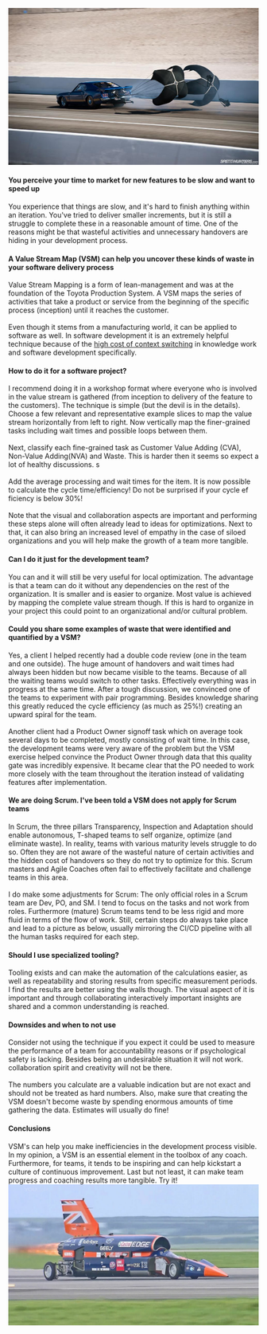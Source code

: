 ![](../parachute.jpg)
#### You perceive your time to market for new features to be slow and want to speed up
You experience that things are slow, and it's hard to finish anything within an iteration. 
You've tried to deliver smaller increments, but it is still a struggle to complete these in a reasonable amount of time. 
One of the reasons might be that wasteful activities and unnecessary handovers are hiding in your development process. 
#### A Value Stream Map (VSM) can help you uncover these kinds of waste in your software delivery process
Value Stream Mapping is a form of lean-management and was at the foundation of the Toyota Production System.
A VSM maps the series of activities that take a product or service from the beginning of the specific process (inception) until it reaches the customer. 
<br/><br/>
Even though it stems from a manufacturing world, it can be applied to software as well.
In software development it is an extremely helpful technique because of the [high cost of context switching](https://xebia.com/blog/epic-focus-measure-your-way-to-a-better-time-to-market/) in knowledge work and software development specifically.
 
#### How to do it for a software project?
I recommend doing it in a workshop format where everyone who is involved in the value stream is gathered (from inception to delivery of the feature to the customers).
The technique is simple (but the devil is in the details).
Choose a few relevant and representative example slices to map the value stream horizontally from left to right. 
Now vertically map the finer-grained tasks including wait times and possible loops between them.
<br/><br/>
Next, classify each fine-grained task as Customer Value Adding (CVA), Non-Value Adding(NVA) and Waste.
 This is harder then it seems so expect a lot of healthy discussions. s 
<br/><br/>
Add the average processing and wait times for the item.
It is now possible to calculate the cycle time/efficiency!
Do not be surprised if your cycle ef ficiency is below 30%! 
<br/><br/>
Note that the visual and collaboration aspects are important and performing these steps alone will often already lead to ideas for optimizations.
Next to that, it can also bring an increased level of empathy in the case of siloed organizations and you will help make the growth of a team more tangible. 
#### Can I do it just for the development team?
You can and it will still be very useful for local optimization.
The advantage is that a team can do it without any dependencies on the rest of the organization.
It is smaller and is easier to organize.
Most value is achieved by mapping the complete value stream though. If this is hard to organize in your project this could point to an 
organizational and/or cultural problem.
#### Could you share some examples of waste that were identified and quantified by a VSM?
Yes, a client I helped recently had a double code review (one in the team and one outside). The huge amount of handovers 
and wait times had always been hidden but now became visible to the teams. Because of all the waiting teams would switch to other tasks.
Effectively everything was in progress at the same time. After a tough discussion, we convinced one of the teams to experiment 
with pair programming. Besides knowledge sharing this greatly reduced the cycle efficiency (as much as 25%!) creating an upward spiral for
the team. 
<br/><br/>
Another client had a Product Owner signoff task which on average took several days to be completed, mostly consisting of
wait time. In this case, the development teams were very aware of the problem but the VSM exercise helped convince the 
Product Owner through data that this quality gate was incredibly expensive. It became clear that the PO needed 
to work more closely with the team throughout the iteration instead of validating features after implementation. 
#### We are doing Scrum. I've been told a VSM does not apply for Scrum teams
In Scrum, the three pillars Transparency, Inspection and Adaptation should enable autonomous, T-shaped teams to 
self organize, optimize (and eliminate waste). In reality, teams with various maturity levels struggle 
to do so. Often they are not aware of the wasteful nature of certain activities and the hidden cost of handovers so they
do not try to optimize for this.
Scrum masters and Agile Coaches often fail to effectively facilitate and challenge teams in this area. 
<br/><br/>
I do make some adjustments for Scrum: The only official roles in a Scrum team are Dev, PO, and SM.
I tend to focus on the tasks and not work from roles.
Furthermore (mature) Scrum teams tend to be less rigid and more fluid in terms of the flow of work.
Still, certain steps do always take place and lead to a picture as below, usually mirroring the CI/CD pipeline with all the human tasks required for each step.
#### Should I use specialized tooling?
Tooling exists and can make the automation of the calculations easier, as well as repeatability and 
storing results from specific measurement periods.
I find the results are better using the walls though.
The visual aspect of it is important and through collaborating interactively important insights are shared and a common understanding is reached.
#### Downsides and when to not use
Consider not using the technique if you expect it could be used to measure the performance of a team for accountability reasons or if psychological safety is lacking.
Besides being an undesirable situation it will not work. 
collaboration spirit and creativity will not be there.
<br/><br/> 
The numbers you calculate are a valuable indication but are not exact and should not be treated as hard numbers.
Also, make sure that creating the VSM doesn't become waste by spending enormous amounts of time gathering the data.
Estimates will usually do fine!  
#### Conclusions
VSM's can help you make inefficiencies in the development process visible.
In my opinion, a VSM is an essential element in the toolbox of any coach.
Furthermore, for teams, it tends to be inspiring and can help kickstart a culture of continuous improvement.
Last but not least, it can make team progress and coaching results more tangible.
Try it!
![](../maxresdefault.jpg)